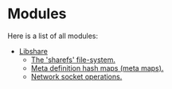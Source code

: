 <div class="contents">
<h1>Modules</h1>Here is a list of all modules:<ul>
<li><a class="el" href="group__libshare.md">Libshare</a><ul>
<li><a class="el" href="group__libshare__fs.md">The 'sharefs' file-system.</a></li>
<li><a class="el" href="group__libshare__meta.md">Meta definition hash maps (meta maps).</a></li>
<li><a class="el" href="group__libshare__socket.md">Network socket operations.</a></li>
</ul>
</li>
</ul>
</div>
